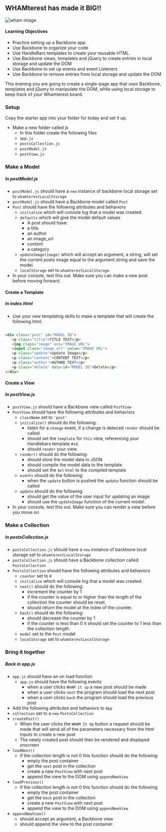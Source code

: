## WHAMterest has made it BIG!!

![wham image](http://www.kboing.com.br/fotos/imagens/4be2bff1ef98d.jpg)

#### Learning Objectives

- Practice setting up a Backbone app. 
- Use Backbone to organize your code
- Use HandleBars templates to create your reusable HTML.
- Use Backbone views, templates and jQuery to create entries in local storage and update the DOM
- Use Backbone to set up events and event Listeners
- Use Backbone to remove entries from local storage and update the DOM

This evening you are going to create a single-page app that uses Backbone, templates and jQuery to manipulate the DOM, while using local storage to keep track of your Whamterest board.

### Setup
Copy the starter app into your folder for today and set it up.

- Make a new folder called js
	- In this folder create the following files
	- `app.js`
	- `postsCollection.js`
	- `postModel.js`
	- `postView.js`

### Make a Model
##### In postModel.js 

- `postModel.js` should have a `new` instance of backbone local storage set to `whamterestLocalStorage`
- `postModel.js` should have a Backbone model called `Post`
- `Post` should have the following attributes and behaviors
	- `initialize` which will console log that a model was created. 
	- `defaults` which will give the model default values
		- A post should have:
		- a title
		- an author
		- an image_url
		- content
		- a category
	- `updateImage(image)` which will accept an argument, a string, will set the current posts image equal to the argument string	and save the model.
	- `localStorage` set to `whamterestLocalStorage`
- In your console, test this out. Make sure you can make a new post before moving forward. 

#### Create a Template
##### In index.html

- Use your new templating skills to make a template that will create the following html. 

```html

<div class="post" id="MODEL ID">
   <p class="title">TITLE TEXT</p>
   <img class="image" src="IMAGE URL">
   <input class="image_url" value="IMAGE URL">
   <p class="update">Update Image</p>
   <p class="content">CONTENT TEXT</p>
   <p class="author">AUTHOR TEXT</p>
   <p class="delete" data-id="MODEL ID">Delete</p>
</div>

```

#### Create a View
##### In postView.js

- `postView.js` should have a Backbone view called `PostView`
- `PostView` should have the following attributes and behaviors
	- `className` set to `'post'`
	- `initialize()` should do the following:
		- listen for a `change` event, if a change is deteced `render` should be called
		- should set the `template` for `this` view, referencing your Handlebars template `#id`. 
		- should `render` your view.
	- `render()` should do the following:
		- should store the model data in JSON	
		- should compile the model data to the template
		- should set the `$el` `html` to the compiled template
	- `events` should do the following:
		- when the `update` button is pushed the `update` function should be called
	- `update` should do the following:
		- should get the value of the user input for updating an image
		- should use the `updateImage` function of the current model.
- In your console, test this out. Make sure you can render a view before you move on. 

### Make a Collection
##### In postsCollection.js

- `postsCollection.js` should have a `new` instance of backbone local storage set to `whamterestLocalStorage`
- `postsCollection.js` should have a Backbone collection called `PostsCollection`
- `PostsCollection` should have the following attributes and behaviors
	- `counter` set to `0`
	- `initialize` which will console log that a model was created.
	- `next()` should do the following:
		- increment the counter by 1
		- if the counter is equal to or higher than the length of the collection the counter should be reset.
		- should return the model at the index of the counter. 
	- `back()` should do the following:
		- should decrease the counter by 1
		- if the counter is less than 0 it should set the counter to 1 less than the collection length.
	- `model` set to the `Post` model
	- `localStorage` set to `whamterestLocalStorage`		

### Bring it together
##### Back in app.js

- `app.js` should have an on load function
	- `app.js` should have the following events
		- when a user clicks `WHAM it up` a new post should be made
		- when a user clicks `next` the program should load the next post
		- when a user clicks `back` the program should load the previous post
- Add the following attributes and behaviors to `App`
- `collection` set to a `new` `PostsCollection`
- `createPost()` 
	- When the user clicks the `WHAM It Up` button a request should be made that will send all of the parameters necessary from the html inputs to create a new post
	- The newly created post should then be rendered and displayed onscreen
- `loadNext()`
	- if the collection length is not 0 this function should do the following: 
		- empty the post container
		- get the `next` post in the collection
		- create a new `PostView` with next post
		- append the view to the DOM using `appendNewView`
- `loadPrevious()`
	- if the collection length is not 0 this function should do the following: 
		- empty the post container
		- get the `back` post in the collection
		- create a new `PostView` with next post
		- append the view to the DOM using `appendNewView`
- `appendNewView()` 
	- should accept an argument, a Backbone view
	- should append the view to the post container. 



